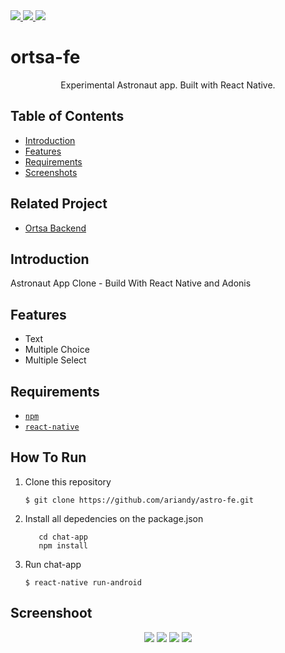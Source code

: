 <a href="">
  <img src="https://img.shields.io/badge/Project-Website-brightgreen.svg"/>
</a>

<a href="">
  <img src="https://img.shields.io/badge/Progress-80%20%25-yellow.svg"/>
</a>

<a href="">
  <img src="https://img.shields.io/badge/APK-Not%20Yet-red.svg"/>
</a>

# ortsa-fe

<p align="center">
  Experimental Astronaut app. Built with React Native.
</p>

## Table of Contents

- [Introduction](#introduction)
- [Features](#features)
- [Requirements](#requirements)
- [Screenshots](#screenshots)

## Related Project
* <a href="https://github.com/ariandy/astro-be">Ortsa Backend</a>

## Introduction
Astronaut App Clone - Build With React Native and Adonis

## Features
* Text
* Multiple Choice
* Multiple Select

## Requirements
* [`npm`](https://www.npmjs.com/get-npm)
* [`react-native`](https://facebook.github.io/react-native/)


## How To Run

1. Clone this repository
   ```
   $ git clone https://github.com/ariandy/astro-fe.git
   ```
2. Install all depedencies on the package.json
   ```
      cd chat-app
      npm install
   ```
3. Run chat-app
   ```
   $ react-native run-android
   ```

## Screenshoot
<p align="center">
  <img  src="https://i.imgur.com/t0vho7q.jpg"/>
  <img  src="https://i.imgur.com/KBlnNBU.jpg"/>
  <img  src="https://i.imgur.com/vZYqb63.jpg"/>
  <img  src="https://i.imgur.com/r3lu8yD.jpg"/>
</p>
